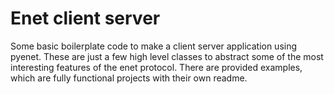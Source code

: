 # Enet client server

Some basic boilerplate code to make a client server application using pyenet. These are just a few high level classes to abstract some of the most interesting features of the enet protocol. There are provided examples, which are fully functional projects with their own readme.